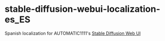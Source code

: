 # stable-diffusion-webui-localization-es_ES
Spanish localization for AUTOMATIC1111's [Stable Diffusion Web UI](https://github.com/AUTOMATIC1111/stable-diffusion-webui)
